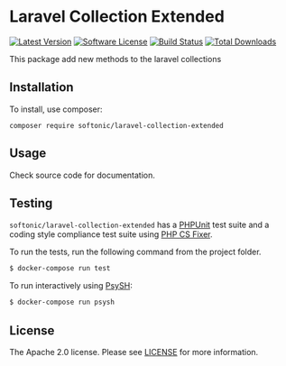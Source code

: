 Laravel Collection Extended
=====

[![Latest Version](https://img.shields.io/github/release/softonic/laravel-collection-extended.svg?style=flat-square)](https://github.com/softonic/laravel-collection-extended/releases)
[![Software License](https://img.shields.io/badge/license-Apache%202.0-blue.svg?style=flat-square)](LICENSE.md)
[![Build Status](https://img.shields.io/travis/softonic/laravel-collection-extended/master.svg?style=flat-square)](https://travis-ci.org/softonic/laravel-collection-extended)
[![Total Downloads](https://img.shields.io/packagist/dt/softonic/laravel-collection-extended.svg?style=flat-square)](https://packagist.org/packages/softonic/laravel-collection-extended)

This package add new methods to the laravel collections

Installation
-------

To install, use composer:

```
composer require softonic/laravel-collection-extended
```

Usage
-------

Check source code for documentation.


Testing
-------

`softonic/laravel-collection-extended` has a [PHPUnit](https://phpunit.de) test suite and a coding style compliance test suite using [PHP CS Fixer](http://cs.sensiolabs.org/).

To run the tests, run the following command from the project folder.

``` bash
$ docker-compose run test
```

To run interactively using [PsySH](http://psysh.org/):
``` bash
$ docker-compose run psysh
```

License
-------

The Apache 2.0 license. Please see [LICENSE](LICENSE) for more information.

[PSR-2]: http://www.php-fig.org/psr/psr-2/
[PSR-4]: http://www.php-fig.org/psr/psr-4/
